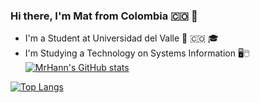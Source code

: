<!--### Hi there 👋 -->

<!--
**mrHann69/mrHann69** is a ✨ _special_ ✨ repository because its `README.md` (this file) appears on your GitHub profile.

Here are some ideas to get you started:

- 🔭 I’m currently working on ...
- 🌱 I’m currently learning ...
- 👯 I’m looking to collaborate on ...
- 🤔 I’m looking for help with ...
- 💬 Ask me about ...
- 📫 How to reach me: ...
- 😄 Pronouns: ...
- ⚡ Fun fact: ...
-->

### Hi there, I'm Mat from Colombia 🇨🇴 👋 
* I'm a Student at Universidad del Valle 🔭 🇨🇴 🎓
* I'm Studying a Technology on Systems Information 🖥️🖱️
[![MrHann's GitHub stats](https://github-readme-stats.vercel.app/api?username=MrHann&show_icons=true&hide_border=true&theme=buefy&hide=prs,issues)](https://github.com/anuraghazra/github-readme-stats)

[![Top Langs](https://github-readme-stats.vercel.app/api/top-langs/?username=MrHann&layout=compact&hide_border=true)](https://github.com/anuraghazra/github-readme-stats)

